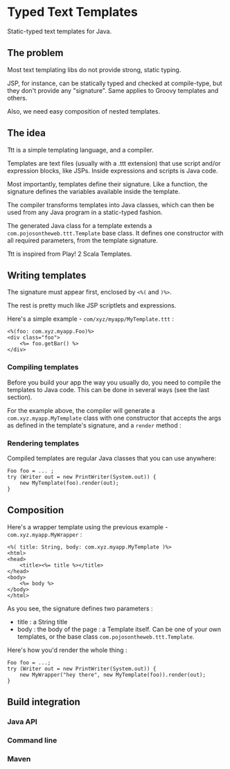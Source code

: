 # Typed Text Templates

Static-typed text templates for Java.

## The problem

Most text templating libs do not provide strong, static typing. 

JSP, for instance, can be statically typed and checked at compile-type, 
but they don't provide any "signature". Same applies to Groovy templates
and others. 

Also, we need easy composition of nested templates.

## The idea

Ttt is a simple templating language, and a compiler.
 
Templates are text files (usually with a .ttt extension) that 
use script and/or expression blocks, like JSPs. Inside expressions 
and scripts is Java code.

Most importantly, templates define their signature. Like a function, 
the signature defines the variables available inside the template.

The compiler transforms templates into Java classes, which can 
then be used from any Java program in a static-typed fashion.

The generated Java class for a template extends a `com.pojosontheweb.ttt.Template` 
base class. It defines one constructor with all required parameters, from the 
template signature. 

Ttt is inspired from Play! 2 Scala Templates.

## Writing templates

The signature must appear first, enclosed by `<%(` and `)%>`.

The rest is pretty much like JSP scriptlets and expressions.

Here's a simple example - `com/xyz/myapp/MyTemplate.ttt` :

	<%(foo: com.xyz.myapp.Foo)%>
	<div class="foo">
		<%= foo.getBar() %> 	
	</div>

### Compiling templates
	
Before you build your app the way you usually do, you need to 
compile the templates to Java code. This can be done in several
ways (see the last section).
	
For the example above, the compiler will generate a `com.xyz.myapp.MyTemplate` 
class with one constructor that accepts the args as defined in the 
template's signature, and a `render` method :



### Rendering templates

Compiled templates are regular Java classes that you can use anywhere:

	Foo foo = ... ;
	try (Writer out = new PrintWriter(System.out)) {
		new MyTemplate(foo).render(out);
	}
	
## Composition	

Here's a wrapper template using the previous example - `com.xyz.myapp.MyWrapper` :
 
	<%( title: String, body: com.xyz.myapp.MyTemplate )%>
	<html>
	<head>
		<title><%= title %></title>
	</head>
	<body>
		<%= body %>
	</body>
	</html>
	
As you see, the signature defines two parameters :

 * title : a String title
 * body : the body of the page : a Template itself. Can be one of your own templates, or the base class `com.pojosontheweb.ttt.Template`.

Here's how you'd render the whole thing :

	Foo foo = ...;
	try (Writer out = new PrintWriter(System.out)) {
		new MyWrapper("hey there", new MyTemplate(foo)).render(out);
	}
	
## Build integration

### Java API

### Command line

### Maven


	